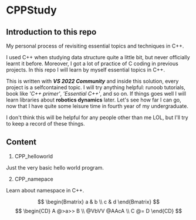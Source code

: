 # CPPStudy

## Introduction to this repo
My personal process of revisiting essential topics and techniques in C++.

I used C++ when studying data structure quite a little bit, but never officially learnt it before. Moreover, I got a lot of practice of C coding in previous projects. In this repo I will learn by myself
essential topics in C++. 

This is written with ___VS 2022 Community___ and inside this solution, every project is a selfcontained topic. I will try anything helpful: runoob tutorials, book 
like _'C++ primer'_, _'Essential C++'_, and so on. If things goes well I will learn libraries about __robotics dynamics__ later. Let's see how far I can go, now that I have quite some 
leisure time in fourth year of my undergraduate.

I don't think this will be helpful for any people other than me LOL, but I'll try to keep a record of these things.

## Content

1. CPP_helloworld

Just the very basic hello world program.

2. CPP_namepace

Learn about namespace in C++.

$$
\begin{Bmatrix}
   a & b \\
   c & d
\end{Bmatrix}
$$
$$
\begin{CD}
   A @>a>> B \\
@VbVV @AAcA \\
   C @= D
\end{CD}
$$
